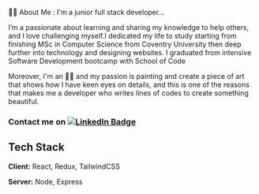 :woman_technologist: About Me :
I'm a junior full stack developer... 

I’m a passionate about learning and sharing my knowledge to help others, and I love challenging myself.I dedicated my life to study starting from finishing MSc in Computer Science from Coventry University then deep further into technology and designing websites. I graduated from intensive Software Development bootcamp with School of Code

Moreover, I'm an 👩‍🎨 and my passion is painting and create a piece of art that shows how I have keen eyes on details, and this is one of the reasons that makes me a developer who writes lines of codes to create something beautiful.

 <h3 id="badges"> Contact me on   
  <a href="https://www.linkedin.com/in/jena-zzubaydi/">
  <img src="https://img.shields.io/badge/LinkedIn-blue?style=for-the-badge&logo=linkedin&logoColor=white" alt="LinkedIn Badge"/>
  </a>
 </h3>


## Tech Stack

**Client:** React, Redux, TailwindCSS

**Server:** Node, Express 
